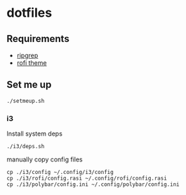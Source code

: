 # dotfiles

## Requirements

- [ripgrep](https://github.com/BurntSushi/ripgrep)
- [rofi theme](https://github.com/adi1090x/rofi)

## Set me up

```
./setmeup.sh
```

### i3

Install system deps

```
./i3/deps.sh
```

manually copy config files

```
cp ./i3/config ~/.config/i3/config
cp ./i3/rofi/config.rasi ~/.config/rofi/config.rasi
cp ./i3/polybar/config.ini ~/.config/polybar/config.ini
```

